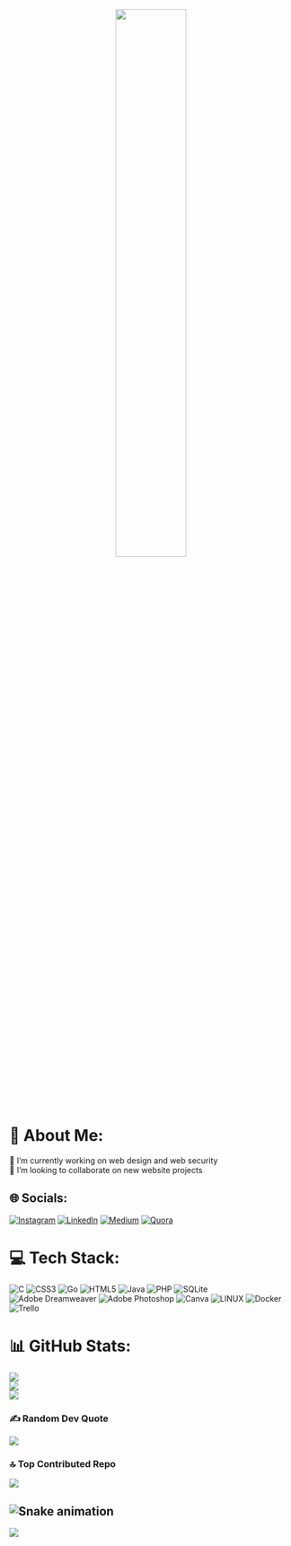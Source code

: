 <div align="center">
<img src="https://rishavanand.github.io/static/images/greetings.gif" align="center" style="width: 50%" />
</div>  

# 💫 About Me:
🔭 I’m currently working on web design and web security<br>👯 I’m looking to collaborate on new website projects<br>


## 🌐 Socials:
[![Instagram](https://img.shields.io/badge/Instagram-%23E4405F.svg?logo=Instagram&logoColor=white)](https://instagram.com/cankkoyuncu) [![LinkedIn](https://img.shields.io/badge/LinkedIn-%230077B5.svg?logo=linkedin&logoColor=white)](https://linkedin.com/in/cankoyuncu) [![Medium](https://img.shields.io/badge/Medium-12100E?logo=medium&logoColor=white)](https://medium.com/@cankoyuncu) [![Quora](https://img.shields.io/badge/Quora-%23B92B27.svg?logo=Quora&logoColor=white)](https://quora.com/profile/cankoyuncu) 

# 💻 Tech Stack:
![C](https://img.shields.io/badge/c-%2300599C.svg?style=for-the-badge&logo=c&logoColor=white) ![CSS3](https://img.shields.io/badge/css3-%231572B6.svg?style=for-the-badge&logo=css3&logoColor=white) ![Go](https://img.shields.io/badge/go-%2300ADD8.svg?style=for-the-badge&logo=go&logoColor=white) ![HTML5](https://img.shields.io/badge/html5-%23E34F26.svg?style=for-the-badge&logo=html5&logoColor=white) ![Java](https://img.shields.io/badge/java-%23ED8B00.svg?style=for-the-badge&logo=java&logoColor=white) ![PHP](https://img.shields.io/badge/php-%23777BB4.svg?style=for-the-badge&logo=php&logoColor=white) ![SQLite](https://img.shields.io/badge/sqlite-%2307405e.svg?style=for-the-badge&logo=sqlite&logoColor=white) ![Adobe Dreamweaver](https://img.shields.io/badge/Adobe%20Dreamweaver-FF61F6.svg?style=for-the-badge&logo=Adobe%20Dreamweaver&logoColor=white) ![Adobe Photoshop](https://img.shields.io/badge/adobephotoshop-%2331A8FF.svg?style=for-the-badge&logo=adobephotoshop&logoColor=white) ![Canva](https://img.shields.io/badge/Canva-%2300C4CC.svg?style=for-the-badge&logo=Canva&logoColor=white) ![LINUX](https://img.shields.io/badge/Linux-FCC624?style=for-the-badge&logo=linux&logoColor=black) ![Docker](https://img.shields.io/badge/docker-%230db7ed.svg?style=for-the-badge&logo=docker&logoColor=white) ![Trello](https://img.shields.io/badge/Trello-%23026AA7.svg?style=for-the-badge&logo=Trello&logoColor=white)
# 📊 GitHub Stats:
![](https://github-readme-stats.vercel.app/api?username=cankoyuncu&theme=dark&hide_border=false&include_all_commits=false&count_private=false)<br/>
![](https://github-readme-streak-stats.herokuapp.com/?user=cankoyuncu&theme=dark&hide_border=false)<br/>
![](https://github-readme-stats.vercel.app/api/top-langs/?username=cankoyuncu&theme=dark&hide_border=false&include_all_commits=false&count_private=false&layout=compact)

### ✍️ Random Dev Quote
![](https://quotes-github-readme.vercel.app/api?type=horizontal&theme=dark)

### 🔝 Top Contributed Repo
![](https://github-contributor-stats.vercel.app/api?username=cankoyuncu&limit=5&theme=dark&combine_all_yearly_contributions=true)

![Snake animation](https://github.com/thepiyushmalhotra/thepiyushmalhotra/blob/output/github-contribution-grid-snake.svg)
---
![](https://komarev.com/ghpvc/?username=cankoyuncu&style=for-the-badge)
<!-- Proudly created with GPRM ( https://gprm.itsvg.in ) -->

